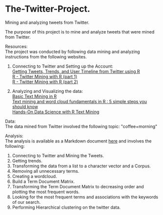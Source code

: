 # The-Twitter-Project.
Mining and analyzing tweets from Twitter.

The purpose of this project is to mine and analyze tweets that were mined from Twitter.

Resources:<br>
The project was conducted by following data mining and analyzing instructions from the following websites.<br>
1) Connecting to Twitter and Setting up the Account:<br>
 [Getting Tweets, Trends, and User Timeline from Twitter using R](https://www.youtube.com/watch?v=QETCjkQ3CBw)<br>
 [R - Twitter Mining with R (part 1)](https://www.youtube.com/watch?v=lT4Kosc_ers)<br>
 [R - Twitter Mining with R (part 2)](https://www.youtube.com/watch?v=JoArGkOpeU0&t=44s)<br>
 
2) Analyzing and Visualizing the data:<br>
 [Basic Text Mining in R](https://rstudio-pubs-static.s3.amazonaws.com/31867_8236987cf0a8444e962ccd2aec46d9c3.html#word-frequency)<br>
 [Text mining and word cloud fundamentals in R : 5 simple steps you should know](http://www.sthda.com/english/wiki/text-mining-and-word-cloud-fundamentals-in-r-5-simple-steps-you-should-know)<br>
 [Hands-On Data Science with R Text Mining](http://handsondatascience.com/TextMiningO.pdf)<br>

Data:<br>
The data mined from Twitter involved the following topic: "coffee+morning"

Analysis:<br>
The analysis is available as a Markdown document [here](https://htmlpreview.github.io/?https://github.com/Kokkalo4/The-Twitter-Project./blob/master/Twitter_Project_Markdown.html) and involves the following:<br>
1) Connecting to Twitter and Mining the Tweets.
2) Getting trends.
3) Transforming the data from a list to a character vector and a Corpus.
4) Removing all unnecessary terms.
5) Creating a wordcloud.
6) Build a Term Document Matrix.
7) Transforming the Term Document Matrix to decreasing order and plotting the most frequent words.
8) Looking for the most frequent terms and associations with the keywords of our search.
9) Performing Hierarchical clustering on the twitter data.
